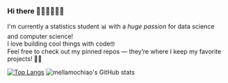 ### Hi there 💖💛💕💞💓💗
I'm currently a statistics student 📊 with a *huge passion* for data science and computer science!  
I love building cool things with code🤓   
Feel free to check out my pinned repos — they’re where I keep my favorite projects! 📌✨


[![Top Langs](https://github-readme-stats.vercel.app/api/top-langs/?username=mellamochiao&theme=solarized-light)](https://github.com/anuraghazra/github-readme-stats)
![mellamochiao's GitHub stats](https://github-readme-stats.vercel.app/api?username=mellamochiao&show_icons=true&theme=solarized-light&rank_icon=github&count_private=true&hide=stars,contribs,prs)

